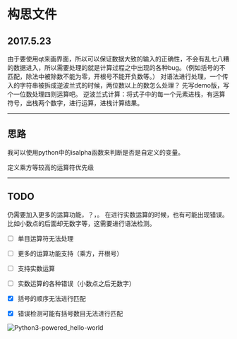 # 构思文件

## 2017.5.23
由于要使用qt来画界面，所以可以保证数据大致的输入的正确性，不会有乱七八糟的数据进入，所以需要处理的就是计算过程之中出现的各种bug。（例如括号的不匹配，除法中被除数不能为零，开根号不能开负数等。）
对语法进行处理，一个传入的字符串被拆成逆波兰式的时候，两位数以上的数怎么处理？
先写demo版，写个一位数处理四则运算吧。
逆波兰式计算：将式子中的每一个元素进栈，有运算符号，出栈两个数字，进行运算，进栈计算结果。

---

## **思路**

我可以使用python中的isalpha函数来判断是否是自定义的变量。

定义乘方等较高的运算符优先级



---

## **TODO**

仍需要加入更多的运算功能，？，。
在进行实数运算的时候，也有可能出现错误。比如小数点的后面却无数字等，这需要进行语法检测。



- [ ] 单目运算符无法处理
- [ ] 更多的运算功能支持（乘方，开根号）
- [ ] 支持实数运算
- [ ] 实数运算的各种错误（小数点之后无数字）
- [x] 括号的顺序无法进行匹配
- [x] 错误检测可能有括号数目无法进行匹配



![Python3-powered_hello-world](C:\Users\Song\Pictures\Python3-powered_hello-world.png)



